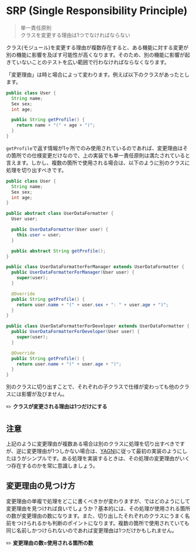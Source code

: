 # SRP (Single Responsibility Principle)
> 単一責任原則  
> クラスを変更する理由は1つでなければならない

クラス(モジュール)を変更する理由が複数存在すると、ある機能に対する変更が別の機能に影響を及ぼす可能性が高くなります。そのため、別の機能に影響が起きていないことのテストを広い範囲で行わなければならなくなります。

「変更理由」は時と場合によって変わります。例えば以下のクラスがあったとします。

```java
public class User {
  String name;
  Sex sex;
  int age;

  public String getProfile() {
    return name + "(" + age + ")";
  }
}
```

`getProfile`で返す情報が1ヶ所でのみ使用されているのであれば、変更理由はその箇所での仕様変更だけなので、上の実装でも単一責任原則は満たされていると言えます。しかし、複数の箇所で使用される場合は、以下のように別のクラスに処理を切り出すべきです。

```java
public class User {
  String name;
  Sex sex;
  int age;
}

public abstract class UserDataFormatter {
  User user;

  public UserDataFormatter(User user) {
    this.user = user;
  }

  public abstract String getProfile();
}

public class UserDataFormatterForManager extends UserDataFormatter {
  public UserDataFormatterForManager(User user) {
    super(user);
  }

  @Override
  public String getProfile() {
    return user.name + "(" + user.sex + ": " + user.age + ")";
  }
}

public class UserDataFormatterForDeveloper extends UserDataFormatter {
  public UserDataFormatterForDeveloper(User user) {
    super(user);
  }

  @Override
  public String getProfile() {
    return user.name + "(" + user.age + ")";
  }
}
```

別のクラスに切り出すことで、それぞれの子クラスで仕様が変わっても他のクラスには影響が及びません。

:pencil2: **クラスが変更される理由は1つだけにする**

## 注意
上記のように変更理由が複数ある場合は別のクラスに処理を切り出すべきですが、逆に変更理由が1つしかない場合は、[YAGNI](YAGNI.md)に従って最初の実装のようにしたほうがシンプルです。ある処理を実装するときは、その処理の変更理由がいくつ存在するのかを常に意識しましょう。

## 変更理由の見つけ方
変更理由の単複で処理をどこに書くべきかが変わりますが、ではどのようにして変更理由を見つければ良いでしょうか？基本的には、その処理が使用される箇所の数が変更理由の数になります。また、切り出したそれぞれのクラスにうまく名前をつけられるかも判断のポイントになります。複数の箇所で使用されていても同じ名前しかつけられないのであれば変更理由は1つだけかもしれません。

:pencil2: **変更理由の数=使用される箇所の数**
